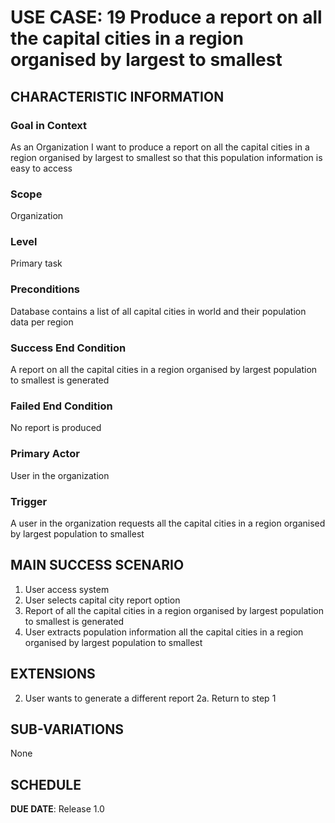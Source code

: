 # USE CASE: 19  Produce a report on all the capital cities in a region organised by largest to smallest

## CHARACTERISTIC INFORMATION

### Goal in Context

As an Organization I want to produce a report on all the capital cities in a region organised by largest to smallest so that this population information is easy to access

### Scope

Organization

### Level

Primary task

### Preconditions

Database contains a list of all capital cities in world and their population data per region

### Success End Condition

A report on all the capital cities in a region organised by largest population to smallest is generated

### Failed End Condition

No report is produced

### Primary Actor

User in the organization

### Trigger

A user in the organization requests all the capital cities in a region organised by largest population to smallest

## MAIN SUCCESS SCENARIO
1. User access system
2. User selects capital city report option
3. Report of all the capital cities in a region organised by largest population to smallest is generated
4. User extracts population information all the capital cities in a region organised by largest population to smallest


## EXTENSIONS
2. User wants to generate a different report
   2a. Return to step 1


## SUB-VARIATIONS

None

## SCHEDULE

**DUE DATE**: Release 1.0